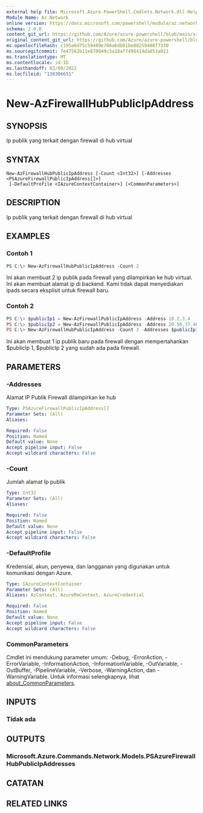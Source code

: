 ```yaml
---
external help file: Microsoft.Azure.PowerShell.Cmdlets.Network.dll-Help.xml
Module Name: Az.Network
online version: https://docs.microsoft.com/powershell/module/az.network/new-azfirewallhubpublicipaddress
schema: 2.0.0
content_git_url: https://github.com/Azure/azure-powershell/blob/main/src/Network/Network/help/New-AzFirewallHubPublicIpAddress.md
original_content_git_url: https://github.com/Azure/azure-powershell/blob/main/src/Network/Network/help/New-AzFirewallHubPublicIpAddress.md
ms.openlocfilehash: c195a6d75c59409e708a6db01be88259408f7330
ms.sourcegitcommit: 7e47562b11e670049c3a18af7498414da853a921
ms.translationtype: MT
ms.contentlocale: id-ID
ms.lasthandoff: 02/09/2022
ms.locfileid: "138306651"
---
```

# New-AzFirewallHubPublicIpAddress

## SYNOPSIS
Ip publik yang terkait dengan firewall di hub virtual

## SYNTAX

```
New-AzFirewallHubPublicIpAddress [-Count <Int32>] [-Addresses <PSAzureFirewallPublicIpAddress[]>]
 [-DefaultProfile <IAzureContextContainer>] [<CommonParameters>]
```

## DESCRIPTION
Ip publik yang terkait dengan firewall di hub virtual

## EXAMPLES

### Contoh 1
```powershell
PS C:\> New-AzFirewallHubPublicIpAddress -Count 2
```

Ini akan membuat 2 ip publik pada firewall yang dilampirkan ke hub virtual. Ini akan membuat alamat ip di backend. Kami tidak dapat menyediakan ipads secara eksplisit untuk firewall baru.

### Contoh 2
```powershell
PS C:\> $publicIp1 = New-AzFirewallPublicIpAddress -Address 10.2.3.4
PS C:\> $publicIp2 = New-AzFirewallPublicIpAddress -Address 20.56.37.46
PS C:\> New-AzFirewallHubPublicIpAddress -Count 3 -Addresses $publicIp1, $publicIp2
```

Ini akan membuat 1 ip publik baru pada firewall dengan mempertahankan $publicIp 1, $publicIp 2 yang sudah ada pada firewall.

## PARAMETERS

### -Addresses
Alamat IP Publik Firewall dilampirkan ke hub

```yaml
Type: PSAzureFirewallPublicIpAddress[]
Parameter Sets: (All)
Aliases:

Required: False
Position: Named
Default value: None
Accept pipeline input: False
Accept wildcard characters: False
```

### -Count
Jumlah alamat Ip publik

```yaml
Type: Int32
Parameter Sets: (All)
Aliases:

Required: False
Position: Named
Default value: None
Accept pipeline input: False
Accept wildcard characters: False
```

### -DefaultProfile
Kredensial, akun, penyewa, dan langganan yang digunakan untuk komunikasi dengan Azure.

```yaml
Type: IAzureContextContainer
Parameter Sets: (All)
Aliases: AzContext, AzureRmContext, AzureCredential

Required: False
Position: Named
Default value: None
Accept pipeline input: False
Accept wildcard characters: False
```

### CommonParameters
Cmdlet ini mendukung parameter umum: -Debug, -ErrorAction, -ErrorVariable, -InformationAction, -InformationVariable, -OutVariable, -OutBuffer, -PipelineVariable, -Verbose, -WarningAction, dan -WarningVariable. Untuk informasi selengkapnya, lihat [about_CommonParameters](http://go.microsoft.com/fwlink/?LinkID=113216).

## INPUTS

### Tidak ada

## OUTPUTS

### Microsoft.Azure.Commands.Network.Models.PSAzureFirewallHubPublicIpAddresses

## CATATAN

## RELATED LINKS
